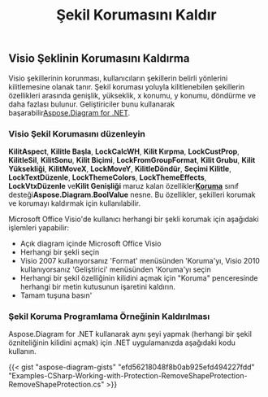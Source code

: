 ﻿---
title: Şekil Korumasını Kaldır
type: docs
weight: 20
url: /tr/net/remove-shape-protection/
description: Bu bölümde şekil korumasının nasıl kaldırılacağı açıklanmaktadır.
---
## **Visio Şeklinin Korumasını Kaldırma**
 Visio şekillerinin korunması, kullanıcıların şekillerin belirli yönlerini kilitlemesine olanak tanır. Şekil koruması yoluyla kilitlenebilen şekillerin özellikleri arasında genişlik, yükseklik, x konumu, y konumu, döndürme ve daha fazlası bulunur. Geliştiriciler bunu kullanarak başarabilir[Aspose.Diagram for .NET](https://products.aspose.com/diagram/net/).
### **Visio Şekil Korumasını düzenleyin**
**KilitAspect**, **Kilitle Başla**, **LockCalcWH**, **Kilit Kırpma**, **LockCustProp**, **KilitleSil**, **KilitSonu**, **Kilit Biçimi**, **LockFromGroupFormat**, **Kilit Grubu**, **Kilit Yüksekliği**, **KilitMoveX**, **LockMoveY**, **KilitleDöndür**, **Seçimi Kilitle**, **LockTextDüzenle**, **LockThemeColors**, **LockThemeEffects**, **LockVtxDüzenle** ve**Kilit Genişliği** maruz kalan özellikler[**Koruma**](http://www.aspose.com/api/net/diagram/aspose.diagram/Protection) sınıf desteği**Aspose.Diagram.BoolValue** nesne. Bu özellikler, şekilleri korumak ve korumayı kaldırmak için kullanılabilir.

Microsoft Office Visio'de kullanıcı herhangi bir şekli korumak için aşağıdaki işlemleri yapabilir:

- Açık diagram içinde Microsoft Office Visio
- Herhangi bir şekli seçin
- Visio 2007 kullanıyorsanız 'Format' menüsünden 'Koruma'yı, Visio 2010 kullanıyorsanız 'Geliştirici' menüsünden 'Koruma'yı seçin
- Herhangi bir şekil özelliğinin kilidini açmak için "Koruma" penceresinde herhangi bir metin kutusunun işaretini kaldırın.
- Tamam tuşuna basın'
### **Şekil Koruma Programlama Örneğinin Kaldırılması**
Aspose.Diagram for .NET kullanarak aynı şeyi yapmak (herhangi bir şekil özniteliğinin kilidini açmak) için .NET uygulamanızda aşağıdaki kodu kullanın.

{{< gist "aspose-diagram-gists" "efd56218048f8b0ab925efd494227fdd" "Examples-CSharp-Working-with-Protection-RemoveShapeProtection-RemoveShapeProtection.cs" >}}
